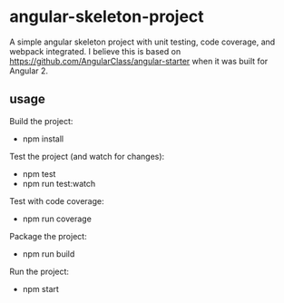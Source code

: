 # angular-skeleton-project
A simple angular skeleton project with unit testing, code coverage, and webpack integrated. I believe this is based on https://github.com/AngularClass/angular-starter when it was built for Angular 2.

## usage
Build the project:
* npm install

Test the project (and watch for changes):
* npm test
* npm run test:watch

Test with code coverage:
* npm run coverage

Package the project:
* npm run build

Run the project:
* npm start
